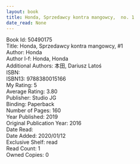 ```yaml
---
layout: book
title: Honda, Sprzedawcy kontra mangowcy,  no. 1
date_read: None
---
```


Book Id: 50490175<br />
Title: Honda, Sprzedawcy kontra mangowcy, #1<br />
Author: Honda<br />
Author l-f: Honda, Honda<br />
Additional Authors: 本田, Dariusz Latoś<br />
ISBN: <br />
ISBN13: 9788380015166<br />
My Rating: 5<br />
Average Rating: 3.80<br />
Publisher: Studio JG<br />
Binding: Paperback<br />
Number of Pages: 160<br />
Year Published: 2019<br />
Original Publication Year: 2016<br />
Date Read: <br />
Date Added: 2020/01/12<br />
Exclusive Shelf: read<br />
Read Count: 1<br />
Owned Copies: 0<br />

